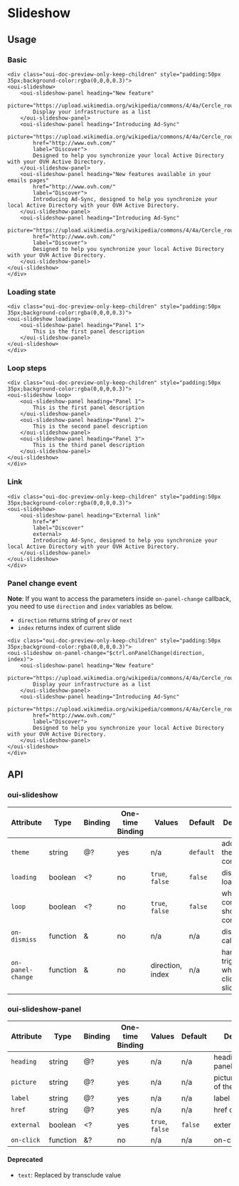 # Slideshow

<component-status cx-design="none" ux="prototype"></component-status>

## Usage

### Basic

```html:preview
<div class="oui-doc-preview-only-keep-children" style="padding:50px 35px;background-color:rgba(0,0,0,0.3)">
<oui-slideshow>
    <oui-slideshow-panel heading="New feature"
        picture="https://upload.wikimedia.org/wikipedia/commons/4/4a/Cercle_rouge_100%25.svg">
        Display your infrastructure as a list
    </oui-slideshow-panel>
    <oui-slideshow-panel heading="Introducing Ad-Sync"
        picture="https://upload.wikimedia.org/wikipedia/commons/4/4a/Cercle_rouge_100%25.svg"
        href="http://www.ovh.com/"
        label="Discover">
        Designed to help you synchronize your local Active Directory with your OVH Active Directory.
    </oui-slideshow-panel>
    <oui-slideshow-panel heading="New features available in your emails pages"
        href="http://www.ovh.com/"
        label="Discover">
        Introducing Ad-Sync, designed to help you synchronize your local Active Directory with your OVH Active Directory.
    </oui-slideshow-panel>
    <oui-slideshow-panel heading="Introducing Ad-Sync"
        picture="https://upload.wikimedia.org/wikipedia/commons/4/4a/Cercle_rouge_100%25.svg"
        href="http://www.ovh.com/"
        label="Discover">
        Designed to help you synchronize your local Active Directory with your OVH Active Directory.
    </oui-slideshow-panel>
</oui-slideshow>
</div>
```

### Loading state

```html:preview
<div class="oui-doc-preview-only-keep-children" style="padding:50px 35px;background-color:rgba(0,0,0,0.3)">
<oui-slideshow loading>
    <oui-slideshow-panel heading="Panel 1">
        This is the first panel description
    </oui-slideshow-panel>
</oui-slideshow>
</div>
```

### Loop steps

```html:preview
<div class="oui-doc-preview-only-keep-children" style="padding:50px 35px;background-color:rgba(0,0,0,0.3)">
<oui-slideshow loop>
    <oui-slideshow-panel heading="Panel 1">
        This is the first panel description
    </oui-slideshow-panel>
    <oui-slideshow-panel heading="Panel 2">
        This is the second panel description
    </oui-slideshow-panel>
    <oui-slideshow-panel heading="Panel 3">
        This is the third panel description
    </oui-slideshow-panel>
</oui-slideshow>
</div>
```

### Link
```html:preview
<div class="oui-doc-preview-only-keep-children" style="padding:50px 35px;background-color:rgba(0,0,0,0.3)">
<oui-slideshow>
    <oui-slideshow-panel heading="External link"
        href="#"
        label="Discover"
        external>
        Introducing Ad-Sync, designed to help you synchronize your local Active Directory with your OVH Active Directory.
    </oui-slideshow-panel>
</oui-slideshow>
</div>
```

### Panel change event
**Note**: If you want to access the parameters inside `on-panel-change` callback, you need to use `direction` and `index` variables as below.

* `direction` returns string of `prev` or `next`
* `index` returns index of current slide

```html:preview
<div class="oui-doc-preview-only-keep-children" style="padding:50px 35px;background-color:rgba(0,0,0,0.3)">
<oui-slideshow on-panel-change="$ctrl.onPanelChange(direction, index)">
    <oui-slideshow-panel heading="New feature"
        picture="https://upload.wikimedia.org/wikipedia/commons/4/4a/Cercle_rouge_100%25.svg">
        Display your infrastructure as a list
    </oui-slideshow-panel>
    <oui-slideshow-panel heading="Introducing Ad-Sync"
        picture="https://upload.wikimedia.org/wikipedia/commons/4/4a/Cercle_rouge_100%25.svg"
        href="http://www.ovh.com/"
        label="Discover">
        Designed to help you synchronize your local Active Directory with your OVH Active Directory.
    </oui-slideshow-panel>
</oui-slideshow>
</div>
```

## API

### oui-slideshow

| Attribute         | Type      | Binding   | One-time Binding  | Values                  | Default   | Description
| ----              | ----      | ----      | ----              | ----                    | ----      | ----
| `theme`           | string    | @?        | yes               | n/a                     | `default` | add specific theme to component
| `loading`         | boolean   | <?        | no                | `true`, `false`         | `false`   | display loader flag
| `loop`            | boolean   | <?        | no                | `true`, `false`         | `false`   | whether the component should cycle continuously
| `on-dismiss`      | function  | &         | no                | n/a                     | n/a       | dismiss callback
| `on-panel-change` | function  | &         | no                | direction, index        | n/a       | handler triggered when on click of next slide

### oui-slideshow-panel

| Attribute     | Type      | Binding   | One-time Binding  | Values            | Default   | Description
| ----          | ----      | ----      | ----              | ----              | ----      | ----
| `heading`     | string    | @?        | yes               | n/a               | n/a       | heading of the panel
| `picture`     | string    | @?        | yes               | n/a               | n/a       | picture/illustration of the panel
| `label`       | string    | @?        | yes               | n/a               | n/a       | label of the link
| `href`        | string    | @?        | yes               | n/a               | n/a       | href of the link
| `external`    | boolean   | <?        | yes               | `true`, `false`   | `false`   | external link flag
| `on-click`    | function  | &?        | no                | n/a               | n/a       | on-click handler

#### Deprecated

* `text`: Replaced by transclude value
